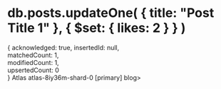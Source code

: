 # db.posts.updateOne( { title: "Post Title 1" }, { $set: { likes: 2 } } )  

{
  acknowledged: true,
  insertedId: null,  
  matchedCount: 1,   
  modifiedCount: 1,  
  upsertedCount: 0   
}
Atlas atlas-8iy36m-shard-0 [primary] blog>